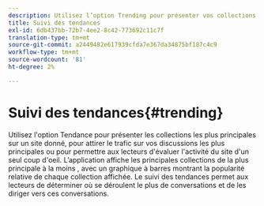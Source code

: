 ```yaml
---
description: Utilisez l’option Trending pour présenter vos collections les plus principales.
title: Suivi des tendances
exl-id: 6db437bb-72b7-4ee2-8c42-773692c11c7f
translation-type: tm+mt
source-git-commit: a2449482e617939cfda7e367da34875bf187c4c9
workflow-type: tm+mt
source-wordcount: '81'
ht-degree: 2%

---
```


# Suivi des tendances{#trending}

Utilisez l&#39;option Tendance pour présenter les collections les plus principales sur un site donné, pour attirer le trafic sur vos discussions les plus principales ou pour permettre aux lecteurs d&#39;évaluer l&#39;activité du site d&#39;un seul coup d&#39;oeil. L’application affiche les principales collections de la plus principale à la moins , avec un graphique à barres montrant la popularité relative de chaque collection affichée. Le suivi des tendances permet aux lecteurs de déterminer où se déroulent le plus de conversations et de les diriger vers ces conversations.
